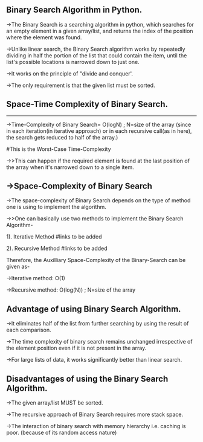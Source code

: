 Binary Search Algorithm in Python.
----------------------------------

->The Binary Search is a searching algorithm in python, which searches for an empty element in a given array/list, and returns the index of the position where the element was found.


->Unlike linear search, the Binary Search algorithm works by repeatedly dividing in half the portion of the list that could contain the item, until the list's possible locations is narrowed down to just one.

->It works on the principle of "divide and conquer'.

->The only requirement is that the given list must be sorted.


Space-Time Complexity of Binary Search.
--------------------------------------
--------------------------------------


->Time-Complexity of Binary Search= O(logN) ; N=size of the array (since in each iteration(in iterative approach) or in each recursive call(as in here), the search gets reduced to half of the array.)

#This is the Worst-Case Time-Complexity

->>This can happen if the required element is found at the last position of the  array when it's narrowed down to a single item.


->Space-Complexity of Binary Search
-----------------------------------

->The space-complexity of Binary Search depends on the type of method one is using to implement the algorithm.

->>One can basically use two methods to implement the Binary Search Algorithm-

1). Iterative Method #links to be added 

2). Recursive Method #links to be added 


Therefore, the Auxilliary Space-Complexity of the Binary-Search can be given as-

->Iterative method: O(1)

->Recursive method: O(log(N)) ; N=size of the array


Advantage of using Binary Search Algorithm.
------------------------------------------


->It eliminates half of the list from further searching by using the result of each comparison.

->The time complexity of binary search remains unchanged irrespective of the element position even if it is not present in the array.

->For large lists of data, it works significantly better than linear search.


Disadvantages of using the Binary Search Algorithm.
--------------------------------------------------


->The given array/list MUST be sorted.

->The recursive approach of Binary Search requires more stack space.

->The interaction of binary search with memory hierarchy i.e. caching is poor. (because of its random access nature)
